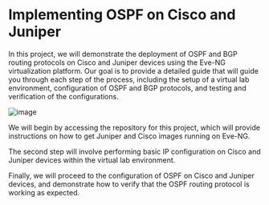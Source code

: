 # Implementing OSPF on Cisco and Juniper

In this project, we will demonstrate the deployment of OSPF and BGP routing protocols on Cisco and Juniper devices using the Eve-NG virtualization platform. Our goal is to provide a detailed guide that will guide you through each step of the process, including the setup of a virtual lab environment, configuration of OSPF and BGP protocols, and testing and verification of the configurations.


![image](https://user-images.githubusercontent.com/118945715/215745652-e4696eeb-9ec0-412f-b8a2-6bfb05eacf39.png)



We will begin by accessing the repository for this project, which will provide instructions on how to get Juniper and Cisco images running on Eve-NG.

The second step will involve performing basic IP configuration on Cisco and Juniper devices within the virtual lab environment.

Finally, we will proceed to the configuration of OSPF on Cisco and Juniper devices, and demonstrate how to verify that the OSPF routing protocol is working as expected.
